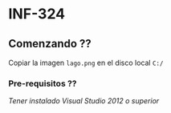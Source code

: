 # INF-324

## Comenzando ??
Copiar la imagen ```lago.png``` en el disco local ```C:/```

### Pre-requisitos ??

_Tener instalado Visual Studio 2012 o superior_
